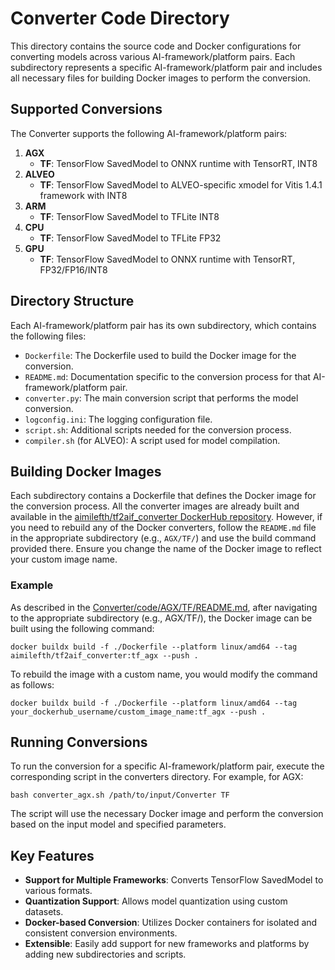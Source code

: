 # Converter Code Directory

This directory contains the source code and Docker configurations for converting models across various AI-framework/platform pairs. Each subdirectory represents a specific AI-framework/platform pair and includes all necessary files for building Docker images to perform the conversion.

## Supported Conversions

The Converter supports the following AI-framework/platform pairs:

1. **AGX**
   - **TF**: TensorFlow SavedModel to ONNX runtime with TensorRT, INT8
2. **ALVEO**
   - **TF**: TensorFlow SavedModel to ALVEO-specific xmodel for Vitis 1.4.1 framework with INT8
3. **ARM**
   - **TF**: TensorFlow SavedModel to TFLite INT8
4. **CPU**
   - **TF**: TensorFlow SavedModel to TFLite FP32
5. **GPU**
   - **TF**: TensorFlow SavedModel to ONNX runtime with TensorRT, FP32/FP16/INT8

## Directory Structure

Each AI-framework/platform pair has its own subdirectory, which contains the following files:

- `Dockerfile`: The Dockerfile used to build the Docker image for the conversion.
- `README.md`: Documentation specific to the conversion process for that AI-framework/platform pair.
- `converter.py`: The main conversion script that performs the model conversion.
- `logconfig.ini`: The logging configuration file.
- `script.sh`: Additional scripts needed for the conversion process.
- `compiler.sh` (for ALVEO): A script used for model compilation.

## Building Docker Images

Each subdirectory contains a Dockerfile that defines the Docker image for the conversion process. All the converter images are already built and available in the [aimilefth/tf2aif_converter DockerHub repository](https://hub.docker.com/repository/docker/aimilefth/tf2aif_converter/general). However, if you need to rebuild any of the Docker converters, follow the `README.md` file in the appropriate subdirectory (e.g., `AGX/TF/`) and use the build command provided there. Ensure you change the name of the Docker image to reflect your custom image name.

### Example

As described in the [Converter/code/AGX/TF/README.md](src/Converter/code/AGX/TF/README.md), after navigating to the appropriate subdirectory (e.g., AGX/TF/), the Docker image can be built using the following command:

```shell
docker buildx build -f ./Dockerfile --platform linux/amd64 --tag aimilefth/tf2aif_converter:tf_agx --push .
```

To rebuild the image with a custom name, you would modify the command as follows:

```shell
docker buildx build -f ./Dockerfile --platform linux/amd64 --tag your_dockerhub_username/custom_image_name:tf_agx --push .
```

## Running Conversions

To run the conversion for a specific AI-framework/platform pair, execute the corresponding script in the converters directory. For example, for AGX:

```shell
bash converter_agx.sh /path/to/input/Converter TF
```

The script will use the necessary Docker image and perform the conversion based on the input model and specified parameters.
## Key Features

- **Support for Multiple Frameworks**: Converts TensorFlow SavedModel to various formats.
- **Quantization Support**: Allows model quantization using custom datasets.
- **Docker-based Conversion**: Utilizes Docker containers for isolated and consistent conversion environments.
- **Extensible**: Easily add support for new frameworks and platforms by adding new subdirectories and scripts.
